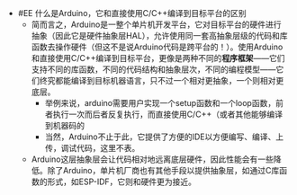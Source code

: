 - #EE 什么是Arduino，它和直接使用C/C++编译到目标平台的区别
	- 简而言之，Arduino是一整个单片机开发平台，它对目标平台的硬件进行抽象（因此它是硬件抽象层HAL），允许使用同一套高抽象层级的代码和库函数去操作硬件（但这不是说Arduino代码是跨平台的！）。使用Arduino和直接使用C/C++编译到目标平台，更像是两种不同的**程序框架**——它们支持不同的库函数，不同的代码结构和抽象层次，不同的编程模型——它们终究都能编译到目标机器语言，只不过一个相对更抽象，一个则相对更底层。
		- 举例来说，arduino需要用户实现一个setup函数和一个loop函数，前者执行一次而后者反复执行，而直接使用C/C++（或者其他能够编译到机器码的
		- 当然，Arduino不止于此，它提供了方便的IDE以方便编写、编译、上传，调试代码，这里不表。
	- Arduino这层抽象层会让代码相对地远离底层硬件，因此性能会有一些降低。除了Arduino，单片机厂商也有其他手段以提供抽象层，如通过C库函数的形式，如ESP-IDF，它则和硬件更为接近。